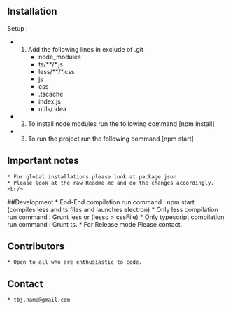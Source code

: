## Installation
Setup :
* 1. Add the following lines in exclude of .git <br/>
	 * node_modules<br />
	 * ts/\*\*/\*.js<br />
	 * less/\*\*/\*.css<br />
	 * js
	 * css
	 * .tscache<br />
	 * index.js<br />
	 * utils/.idea<br />
* 2. To install node modules run the following command [npm install]<br />
* 3. To run the project run the following command [npm start]<br />
## Important notes
    * For global installations please look at package.json
    * Please look at the raw Readme.md and do the changes accordingly.<br/>
##Development
	* End-End compilation run command : npm start . (compiles less and ts files and launches electron)
	* Only less compilation run command : Grunt less or (lessc <lessFile> > cssFile)
	* Only typescript compilation run command : Grunt ts.
	* For Release mode Please contact.
## Contributors
    * Open to all who are enthusiastic to code.
## Contact
	* tbj.name@gmail.com